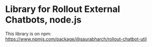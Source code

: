 # Library for Rollout External Chatbots, node.js

This library is on npm: https://www.npmjs.com/package/@saurabharch/rollout-chatbot-util
